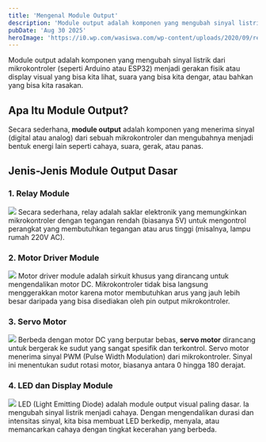```yaml
---
title: 'Mengenal Module Output'
description: 'Module output adalah komponen yang mengubah sinyal listrik dari mikrokontroler (seperti Arduino atau ESP32) menjadi gerakan fisik atau display visual yang bisa kita lihat, suara yang bisa kita dengar, atau bahkan yang bisa kita rasakan.'
pubDate: 'Aug 30 2025'
heroImage: 'https://i0.wp.com/wasiswa.com/wp-content/uploads/2020/09/relay.png'
---
```


Module output adalah komponen yang mengubah sinyal listrik dari mikrokontroler (seperti Arduino atau ESP32) menjadi gerakan fisik atau display visual yang bisa kita lihat, suara yang bisa kita dengar, atau bahkan yang bisa kita rasakan.

## Apa Itu Module Output?
Secara sederhana, **module output** adalah komponen yang menerima sinyal (digital atau analog) dari sebuah mikrokontroler dan mengubahnya menjadi bentuk energi lain seperti cahaya, suara, gerak, atau panas.

## Jenis-Jenis Module Output Dasar

### 1. **Relay Module**
![](https://i0.wp.com/wasiswa.com/wp-content/uploads/2020/09/relay.png)
 Secara sederhana, relay adalah saklar elektronik yang memungkinkan mikrokontroler dengan tegangan rendah (biasanya 5V) untuk mengontrol perangkat yang membutuhkan tegangan atau arus tinggi (misalnya, lampu rumah 220V AC).

### 2. **Motor Driver Module**
![](https://blogger.googleusercontent.com/img/b/R29vZ2xl/AVvXsEjWn9b95sS3BTNARWLtYC89qH-Ak0Ugy_gVcik5LjVJJ4TF2RRN2OqROFeg0B7h-6bdnfeDRrDCJn6VsTjgdj1a2-ZPIPAh8bS8iq-yxu_Mjlqc5v8SbZBihg-gbNeURbKaf3fhqAOvs2IMCClXz9kmwLyPVJd76IJriNLgkBkIlPI3H3tz3fnrdRsozUC7/s276/motor-driver-dc.PNG)
Motor driver module adalah sirkuit khusus yang dirancang untuk mengendalikan motor DC. Mikrokontroler tidak bisa langsung menggerakkan motor karena motor membutuhkan arus yang jauh lebih besar daripada yang bisa disediakan oleh pin output mikrokontroler.

### 3. **Servo Motor**
![](https://blogger.googleusercontent.com/img/b/R29vZ2xl/AVvXsEhYB2ZESmr5b-K3_NzMJpsPRUOrpRySyHW3n1xmXUBWe1WAWRYDA0sBLYOY_ebz7C3c0eNAch4Q_X7PmdTRlxyWLmDFOJ6ZglwKTRHvOhblVB580v30azQM9Yg9As6pnt0GYb2s2cx4aZeC7twjKiWdBDbZsMWzno15v7ORFB4bL-7l1RJtK59Ag9fr/s550/motor%20servo.jpg)
Berbeda dengan motor DC yang berputar bebas, **servo motor** dirancang untuk bergerak ke sudut yang sangat spesifik dan terkontrol. Servo motor menerima sinyal PWM (Pulse Width Modulation) dari mikrokontroler. Sinyal ini menentukan sudut rotasi motor, biasanya antara 0 hingga 180 derajat.
### 4. **LED dan Display Module**
![](https://static.wixstatic.com/media/a5ba95_001e54ff976a4d96bf197740c6fdf1f8~mv2.png/v1/fill/w_560,h_490,al_c,q_85,usm_0.66_1.00_0.01,enc_avif,quality_auto/a5ba95_001e54ff976a4d96bf197740c6fdf1f8~mv2.png)
LED (Light Emitting Diode) adalah module output visual paling dasar. Ia mengubah sinyal listrik menjadi cahaya. Dengan mengendalikan durasi dan intensitas sinyal, kita bisa membuat LED berkedip, menyala, atau memancarkan cahaya dengan tingkat kecerahan yang berbeda.
